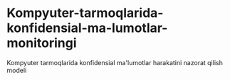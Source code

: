 # Kompyuter-tarmoqlarida-konfidensial-ma-lumotlar-monitoringi
Kompyuter tarmoqlarida konfidensial ma'lumotlar harakatini nazorat qilish modeli 
